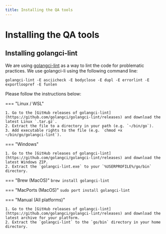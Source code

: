 ```yaml
---
title: Installing the QA tools
---
```


<h1>Installing the QA tools</h1>

## Installing golangci-lint

We are using [golangci-lint](https://golangci-lint.run/) as a way to lint the code for problematic practices. We use golangci-li using the following command line:

```
golangci-lint -E asciicheck -E bodyclose -E dupl -E errorlint -E exportloopref -E funlen
```

Please follow the instructions below:

=== "Linux / WSL"

    1. Go to the [GitHub releases of golangci-lint](https://github.com/golangci/golangci-lint/releases) and download the latest Linux `.tar.gz`.
    2. Extract the file to a directory in your path (e.g. `~/bin/go`).
    3. Add executable rights to the file (e.g. `chmod +x ~/bin/go/golangci-lint`).

=== "Windows"
    
    1. Go to the [GitHub releases of golangci-lint](https://github.com/golangci/golangci-lint/releases) and download the latest Windows ZIP.
    2. Extract the `golangci-lint.exe` to your `%USERPROFILE%/go/bin` directory. 

=== "Brew (MacOS)"
    ```
    brew install golangci-lint
    ```

=== "MacPorts (MacOS)"
    ```
    sudo port install golangci-lint
    ```

=== "Manual (All platforms)"
    
    1. Go to the [GitHub releases of golangci-lint](https://github.com/golangci/golangci-lint/releases) and download the latest archive for your platform.
    2. Extract the `golangci-lint` to the `go/bin` directory in your home directory.
